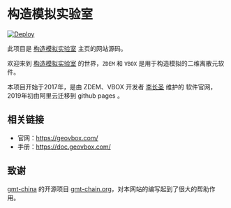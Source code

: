 # 构造模拟实验室

[![Deploy](https://github.com/geovbox/geovbox.comactions/workflows/deploy.yml/badge.svg)](https://github.com/geovbox/geovbox.com/actions/workflows/deploy.yml)

此项目是 [构造模拟实验室](https://geovbox.com) 主页的网站源码。

欢迎来到 [构造模拟实验室](https://geovbox.com/) 的世界，`ZDEM` 和 `VBOX` 是用于构造模拟的二维离散元软件。

本项目开始于2017年，是由 ZDEM、VBOX 开发者 [李长圣](https://geovbox.com/about/lichangsheng/) 维护的 软件官网，2019年初由阿里云迁移到 github pages 。

## 相关链接

- 官网：https://geovbox.com/
- 手册：https://doc.geovbox.com/


## 致谢

[gmt-china](https://github.com/gmt-china) 的开源项目 [gmt-chain.org](https://github.com/gmt-china/gmt-china.org)，对本网站的编写起到了很大的帮助作用。

